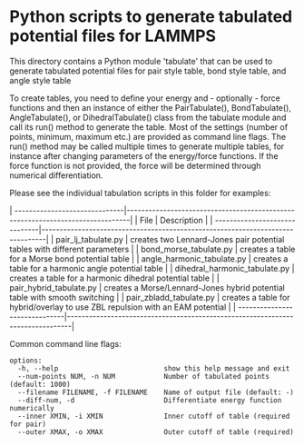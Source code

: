 # Python scripts to generate tabulated potential files for LAMMPS

This directory contains a Python module 'tabulate' that can be used to
generate tabulated potential files for pair style table, bond style
table, and angle style table

To create tables, you need to define your energy and - optionally -
force functions and then an instance of either the PairTabulate(),
BondTabulate(), AngleTabulate(), or DihedralTabulate() class from the
tabulate module and call its run() method to generate the table.  Most
of the settings (number of points, minimum, maximum etc.) are provided
as command line flags.  The run() method may be called multiple times to
generate multiple tables, for instance after changing parameters of the
energy/force functions.  If the force function is not provided, the
force will be determined through numerical differentiation.

Please see the individual tabulation scripts in this folder for examples:

| ------------------------------|-------------------------------------------------------------------------------|
| File                          | Description                                                                   |
| ------------------------------|-------------------------------------------------------------------------------|
| pair_lj_tabulate.py           | creates two Lennard-Jones pair potential tables with different parameters     |
| bond_morse_tabulate.py        | creates a table for a Morse bond potential table                              |
| angle_harmonic_tabulate.py    | creates a table for a harmonic angle potential table                          |
| dihedral_harmonic_tabulate.py | creates a table for a harmonic dihedral potential table                       |
| pair_hybrid_tabulate.py       | creates a Morse/Lennard-Jones hybrid potential table with smooth switching    |
| pair_zbladd_tabulate.py       | creates a table for hybrid/overlay to use ZBL repulsion with an EAM potential |
| ------------------------------|-------------------------------------------------------------------------------|

Common command line flags:

```
options:
  -h, --help                          show this help message and exit
  --num-points NUM, -n NUM            Number of tabulated points (default: 1000)
  --filename FILENAME, -f FILENAME    Name of output file (default: -)
  --diff-num, -d                      Differentiate energy function numerically
  --inner XMIN, -i XMIN               Inner cutoff of table (required for pair)
  --outer XMAX, -o XMAX               Outer cutoff of table (required)
```

